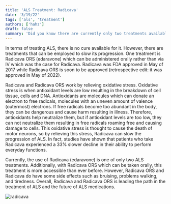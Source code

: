 ```yaml
---
title: 'ALS Treatment: Radicava'
date: '3/19/22'
tags: ['als', 'treatment']
authors: ['hahz']
draft: false
summary: 'Did you know there are currently only two treatments available for ALS? We will review one of the approved and effective treatments here.'
---
```

In terms of treating ALS, there is no cure available for it. However, there are treatments that can be employed to slow its progression. One treatment is Radicava ORS (edaravone) which can be administered orally rather than via IV which was the case for Radicava. Radicava was FDA approved in May of 2017 while Radicava ORS is soon to be approved (retrospective edit: it was approved in May of 2022).

Radicava and Radicava ORS work by relieving oxidative stress. Oxidative stress is when antioxidant levels are low resulting in the breakdown of cell tissue, cells and DNA. Antioxidants are molecules which can donate an electron to free radicals, molecules with an uneven amount of valence (outermost) electrons. If free radicals become too abundant in the body, they can be dangerous and cause harm resulting in illness. Therefore, antioxidants help neutralize them, but if antioxidant levels are too low, they can not neutralize them resulting in free radicals roaming free and causing damage to cells. This oxidative stress is thought to cause the death of motor neurons, so by relieving this stress, Radicava can slow the progression of ALS. In fact, studies have shown that patients who take Radicava experienced a 33% slower decline in their ability to perform everyday functions.

Currently, the use of Radicava (edaravone) is one of only two ALS treatments. Additionally, with Radicava ORS which can be taken orally, this treatment is more accessible than ever before. However, Radicava ORS and Radicava do have some side effects such as bruising, problems walking, and tiredness. Overall, Radicava and Radicava ORS is leading the path in the treatment of ALS and the future of ALS medications.

![radicava](https://tse4.mm.bing.net/th?id=OIP.w3jvVII4c-gsf6b3S6ZAfwHaD4&pid=Api&P=0&w=373&h=195)




